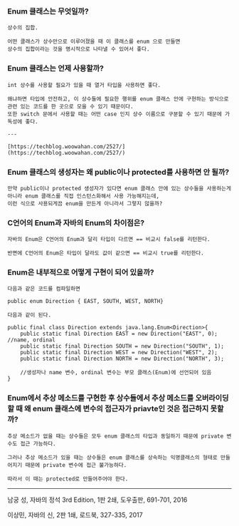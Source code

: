### Enum 클래스는 무엇일까?
    
    상수의 집합.
    
    어떤 클래스가 상수만으로 이루어졌을 때 이 클래스를 enum 으로 만들면 
    상수의 집합이라는 것을 명시적으로 나타낼 수 있어서 좋다. 
    
### Enum 클래스는 언제 사용할까?
    
    int 상수를 사용할 필요가 있을 때 열거 타입을 사용하면 좋다.
    
    왜냐하면 타입에 안전하고, 이 상수들에 필요한 행위를 enum 클래스 안에 구현하는 방식으로 관련 있는 코드를 한 곳으로 모을 수 있기 때문이다.
    또한 switch 문에서 사용할 때는 어떤 case 인지 상수 이름으로 구분할 수 있기 때문에 가독성에 좋다.
    
    ---
    
    [https://techblog.woowahan.com/2527/](https://techblog.woowahan.com/2527/)
    
### Enum 클래스의 생성자는 왜 public이나 protected를 사용하면 안 될까?
    
    만약 public이나 protected 생성자가 있다면 enum 클래스 안에 있는 상수들을 사용하는게 아니라 enum 클래스를 직접 인스턴스화해서 사용 가능해지는데, 
    이런 식으로 사용되게끔 enum을 만든게 아니라서 그렇지 않을까?
    
### C언어의 Enum과 자바의 Enum의 차이점은?
    
    자바의 Enum은 C언어의 Enum과 달리 타입이 다르면 == 비교시 false를 리턴한다.
    
    반면에 C언어의 Enum은 타입이 달라도 값이 같으면 == 비교시 true를 리턴한다.
    
### Enum은 내부적으로 어떻게 구현이 되어 있을까?
    
    다음과 같은 코드를 컴파일하면
    
    public enum Direction { EAST, SOUTH, WEST, NORTH}
    
    다음과 같이 된다.
    
    public final class Direction extends java.lang.Enum<Direction>{
    	public static final Direction EAST = new Direction("EAST", 0); //name, ordinal
    	public static final Direction SOUTH = new Direction("SOUTH", 1);
    	public static final Direction WEST = new Direction("WEST", 2);
    	public static final Direction NORTH = new Direction("NORTH", 3);
    
    	//생성자나 name 변수, ordinal 변수는 부모 클래스(Enum)에 선언되어 있음
    }
    
### Enum에서 추상 메소드를 구현한 후 상수들에서 추상 메소드를 오버라이딩 할 때 왜 enum 클래스에 변수의 접근자가 priavte인 것은 접근하지 못할까?
    
    추상 메소드가 없을 때는 상수들은 모두 enum 클래스의 타입과 동일하기 때문에 private 변수도 접근 가능하다.
    
    그러나 추상 메소드가 있을 때는 상수들은 enum 클래스를 상속하는 익명클래스의 형태로 만들어지기 때문에 private 변수에 접근 불가능하다.
    
    따라서 이 때는 protected로 만들어주어야 한다.
    

---

남궁 성, 자바의 정석 3rd Edition, 1판 2쇄, 도우출판, 691-701, 2016

이상민, 자바의 신, 2판 1쇄, 로드북, 327-335, 2017